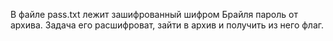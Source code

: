 В файле pass.txt лежит зашифрованный шифром Брайля пароль от архива. Задача его расшифроват, зайти в архив и получить из него флаг.
